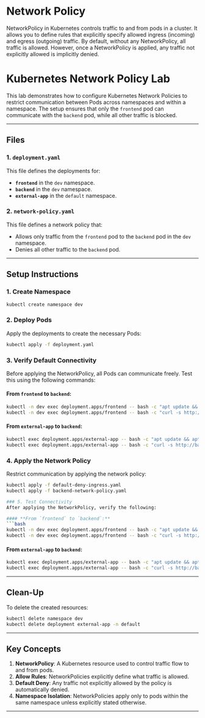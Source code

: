 # Network Policy

NetworkPolicy in Kubernetes controls traffic to and from pods in a cluster. It allows you to define rules that explicitly specify allowed ingress (incoming) and egress (outgoing) traffic. By default, without any NetworkPolicy, all traffic is allowed. However, once a NetworkPolicy is applied, any traffic not explicitly allowed is implicitly denied.

# Kubernetes Network Policy Lab

This lab demonstrates how to configure Kubernetes Network Policies to restrict communication between Pods across namespaces and within a namespace. The setup ensures that only the `frontend` pod can communicate with the `backend` pod, while all other traffic is blocked.

---

## Files

### 1. **`deployment.yaml`**
This file defines the deployments for:
- **`frontend`** in the `dev` namespace.
- **`backend`** in the `dev` namespace.
- **`external-app`** in the `default` namespace.

### 2. **`network-policy.yaml`**
This file defines a network policy that:
- Allows only traffic from the `frontend` pod to the `backend` pod in the `dev` namespace.
- Denies all other traffic to the `backend` pod.

---

## Setup Instructions

### 1. Create Namespace
```bash
kubectl create namespace dev
```

### 2. Deploy Pods
Apply the deployments to create the necessary Pods:
```bash
kubectl apply -f deployment.yaml
```

### 3. Verify Default Connectivity
Before applying the NetworkPolicy, all Pods can communicate freely. Test this using the following commands:

#### **From `frontend` to `backend`:**
```bash
kubectl -n dev exec deployment.apps/frontend -- bash -c "apt update && apt -y install curl"
kubectl -n dev exec deployment.apps/frontend -- bash -c "curl -s http://backend.dev.svc.cluster.local"
```

#### **From `external-app` to `backend`:**
```bash
kubectl exec deployment.apps/external-app -- bash -c "apt update && apt -y install curl"
kubectl exec deployment.apps/external-app -- bash -c "curl -s http://backend.dev.svc.cluster.local"
```

### 4. Apply the Network Policy
Restrict communication by applying the network policy:
```bash
kubectl apply -f default-deny-ingress.yaml
kubectl apply -f backend-network-policy.yaml

### 5. Test Connectivity
After applying the NetworkPolicy, verify the following:

#### **From `frontend` to `backend`:**
```bash
kubectl -n dev exec deployment.apps/frontend -- bash -c "apt update && apt -y install curl"
kubectl -n dev exec deployment.apps/frontend -- bash -c "curl -s http://backend.dev.svc.cluster.local"
```

#### **From `external-app` to `backend`:**
```bash
kubectl exec deployment.apps/external-app -- bash -c "apt update && apt -y install curl"
kubectl exec deployment.apps/external-app -- bash -c "curl -s http://backend.dev.svc.cluster.local"
```

---

## Clean-Up

To delete the created resources:
```bash
kubectl delete namespace dev
kubectl delete deployment external-app -n default
```

---

## Key Concepts

1. **NetworkPolicy**: A Kubernetes resource used to control traffic flow to and from pods.
2. **Allow Rules**: NetworkPolicies explicitly define what traffic is allowed. 
3. **Default Deny**: Any traffic not explicitly allowed by the policy is automatically denied.
4. **Namespace Isolation**: NetworkPolicies apply only to pods within the same namespace unless explicitly stated otherwise.

--- 
